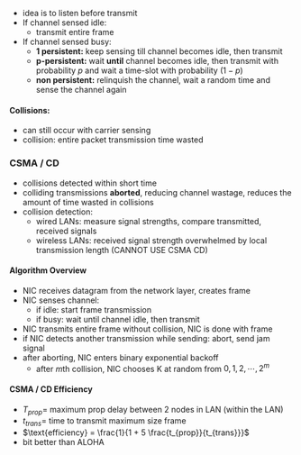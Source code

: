 - idea is to listen before transmit
- If channel sensed idle: 
	- transmit entire frame
- If channel sensed busy: 
	- **1 persistent:**  keep sensing till channel becomes idle, then transmit
	- **p-persistent:**  wait **until** channel becomes idle, then transmit with probability $p$ and wait a time-slot with probability $(1-p)$
	- **non persistent:** relinquish the channel, wait a random time and sense the channel again
#### Collisions:
- can still occur with carrier sensing
-  collision: entire packet transmission time wasted
### CSMA / CD
- collisions detected within short time
- colliding transmissions **aborted**, reducing channel wastage, reduces the amount of time wasted  in collisions
- collision detection:
	- wired LANs: measure signal strengths, compare transmitted, received signals
	- wireless LANs: received signal strength overwhelmed by local transmission length (CANNOT USE CSMA CD)
#### Algorithm Overview
- NIC receives datagram from the network layer, creates frame
- NIC senses channel:
	- if idle: start frame transmission
	- if busy: wait until channel idle, then transmit
- NIC transmits entire frame without collision, NIC is done with frame
- if NIC detects another transmission while sending: abort, send jam signal
- after aborting, NIC enters binary exponential backoff
	- after $m$th collision, NIC chooses K at random from ${0,1,2,\cdots,2^m}$

#### CSMA / CD Efficiency
- $T_{prop} =$ maximum prop delay between 2 nodes in LAN (within the LAN)
- $t_{trans} =$ time to transmit maximum size frame
- $\text{efficiency} = \frac{1}{1 + 5 \frac{t_{prop}}{t_{trans}}}$ 
- bit better than ALOHA


